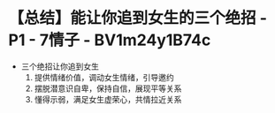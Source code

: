 # 【总结】能让你追到女生的三个绝招 - P1 - 7情子 - BV1m24y1B74c

-   三个绝招让你追到女生
    1.  提供情绪价值，调动女生情绪，引导邀约
    2.  摆脱潜意识自卑，保持自信，展现平等关系
    3.  懂得示弱，满足女生虚荣心，共情拉近关系